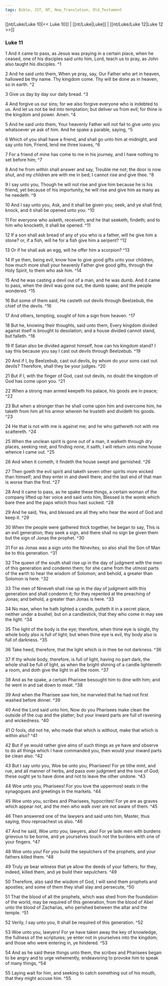 ```yaml
---
tags: Bible, JST, NT, New_Translation, Old_Testament
---
```


[[nt/Luke/Luke 10|<< Luke 10]] | [[nt/Luke|Luke]] | [[nt/Luke/Luke 12|Luke 12 >>]]

### Luke 11

1 And it came to pass, as Jesus was praying in a certain place, when he ceased, one of his disciples said unto him, Lord, teach us to pray, as John also taught his disciples.  ^1

2 And he said unto them, When ye pray, say, Our Father who art in heaven, hallowed be thy name. Thy kingdom come. Thy will be done as in heaven, so in earth.  ^2

3 Give us day by day our daily bread.  ^3

4 And forgive us our sins; for we also forgive everyone who is indebted to us. And let us not be led into temptation; but deliver us from evil; for thine is the kingdom and power. Amen.  ^4

5 And he said unto them, Your heavenly Father will not fail to give unto you whatsoever ye ask of him. And he spake a parable, saying,  ^5

6 Which of you shall have a friend, and shall go unto him at midnight, and say unto him, Friend, lend me three loaves,  ^6

7 For a friend of mine has come to me in his journey, and I have nothing to set before him;  ^7

8 And he from within shall answer and say, Trouble me not; the door is now shut, and my children are with me in bed; I cannot rise and give thee.  ^8

9 I say unto you, Though he will not rise and give him because he is his friend, yet because of his importunity, he will rise and give him as many as he needeth.  ^9

10 And I say unto you, Ask, and it shall be given you; seek, and ye shall find; knock, and it shall be opened unto you.  ^10

11 For everyone who asketh, receiveth; and he that seeketh, findeth; and to him who knocketh, it shall be opened.  ^11

12 If a son shall ask bread of any of you who is a father, will he give him a stone? or, if a fish, will he for a fish give him a serpent?  ^12

13 Or if he shall ask an egg, will he offer him a scorpion?  ^13

14 If ye then, being evil, know how to give good gifts unto your children, how much more shall your heavenly Father give good gifts, through the Holy Spirit, to them who ask him.  ^14

15 And he was casting a devil out of a man, and he was dumb. And it came to pass, when the devil was gone out, the dumb spake; and the people wondered.  ^15

16 But some of them said, He casteth out devils through Beelzebub, the chief of the devils.  ^16

17 And others, tempting, sought of him a sign from heaven.  ^17

18 But he, knowing their thoughts, said unto them, Every kingdom divided against itself is brought to desolation; and a house divided cannot stand, but falleth.  ^18

19 If Satan also be divided against himself, how can his kingdom stand? I say this because you say I cast out devils through Beelzebub.  ^19

20 And if I, by Beelzebub, cast out devils, by whom do your sons cast out devils? Therefore, shall they be your judges.  ^20

21 But if I, with the finger of God, cast out devils, no doubt the kingdom of God has come upon you.  ^21

22 When a strong man armed keepeth his palace, his goods are in peace;  ^22

23 But when a stronger than he shall come upon him and overcome him, he taketh from him all his armor wherein he trusteth and divideth his goods.  ^23

24 He that is not with me is against me; and he who gathereth not with me scattereth.  ^24

25 When the unclean spirit is gone out of a man, it walketh through dry places, seeking rest; and finding none, it saith, I will return unto mine house whence I came out.  ^25

26 And when it cometh, it findeth the house swept and garnished.  ^26

27 Then goeth the evil spirit and taketh seven other spirits more wicked than himself; and they enter in and dwell there; and the last end of that man is worse than the first.  ^27

28 And it came to pass, as he spake these things, a certain woman of the company lifted up her voice and said unto him, Blessed is the womb which bare thee and the paps which thou hast sucked.  ^28

29 And he said, Yea, and blessed are all they who hear the word of God and keep it.  ^29

30 When the people were gathered thick together, he began to say, This is an evil generation; they seek a sign, and there shall no sign be given them but the sign of Jonas the prophet.  ^30

31 For as Jonas was a sign unto the Ninevites, so also shall the Son of Man be to this generation.  ^31

32 The queen of the south shall rise up in the day of judgment with the men of this generation and condemn them; for she came from the utmost parts of the earth to hear the wisdom of Solomon; and behold, a greater than Solomon is here.  ^32

33 The men of Nineveh shall rise up in the day of judgment with this generation and shall condemn it; for they repented at the preaching of Jonas; and behold, a greater than Jonas is here.  ^33

34 No man, when he hath lighted a candle, putteth it in a secret place, neither under a bushel, but on a candlestick, that they who come in may see the light.  ^34

35 The light of the body is the eye; therefore, when thine eye is single, thy whole body also is full of light; but when thine eye is evil, thy body also is full of darkness.  ^35

36 Take heed, therefore, that the light which is in thee be not darkness.  ^36

37 If thy whole body, therefore, is full of light, having no part dark, the whole shall be full of light, as when the bright shining of a candle lighteneth a room, and doth give the light in all the room.  ^37

38 And as he spake, a certain Pharisee besought him to dine with him; and he went in and sat down to meat.  ^38

39 And when the Pharisee saw him, he marveled that he had not first washed before dinner.  ^39

40 And the Lord said unto him, Now do you Pharisees make clean the outside of the cup and the platter; but your inward parts are full of ravening and wickedness.  ^40

41 O fools, did not he, who made that which is without, make that which is within also?  ^41

42 But if ye would rather give alms of such things as ye have and observe to do all things which I have commanded you, then would your inward parts be clean also.  ^42

43 But I say unto you, Woe be unto you, Pharisees! For ye tithe mint, and rue, and all manner of herbs, and pass over judgment and the love of God; these ought ye to have done and not to leave the other undone.  ^43

44 Woe unto you, Pharisees! For you love the uppermost seats in the synagogues and greetings in the markets.  ^44

45 Woe unto you, scribes and Pharisees, hypocrites! For ye are as graves which appear not, and the men who walk over are not aware of them.  ^45

46 Then answered one of the lawyers and said unto him, Master, thus saying, thou reproachest us also.  ^46

47 And he said, Woe unto you, lawyers, also! For ye lade men with burdens grievous to be borne, and ye yourselves touch not the burdens with one of your fingers.  ^47

48 Woe unto you! For you build the sepulchers of the prophets, and your fathers killed them.  ^48

49 Truly ye bear witness that ye allow the deeds of your fathers; for they, indeed, killed them, and ye build their sepulchers.  ^49

50 Therefore, also said the wisdom of God, I will send them prophets and apostles; and some of them they shall slay and persecute,  ^50

51 That the blood of all the prophets, which was shed from the foundation of the world, may be required of this generation, from the blood of Abel unto the blood of Zacharias, who perished between the altar and the temple.  ^51

52 Verily, I say unto you, It shall be required of this generation.  ^52

53 Woe unto you, lawyers! For ye have taken away the key of knowledge, the fullness of the scriptures; ye enter not in yourselves into the kingdom; and those who were entering in, ye hindered.  ^53

54 And as he said these things unto them, the scribes and Pharisees began to be angry and to urge vehemently, endeavoring to provoke him to speak of many things,  ^54

55 Laying wait for him, and seeking to catch something out of his mouth, that they might accuse him.  ^55

 
